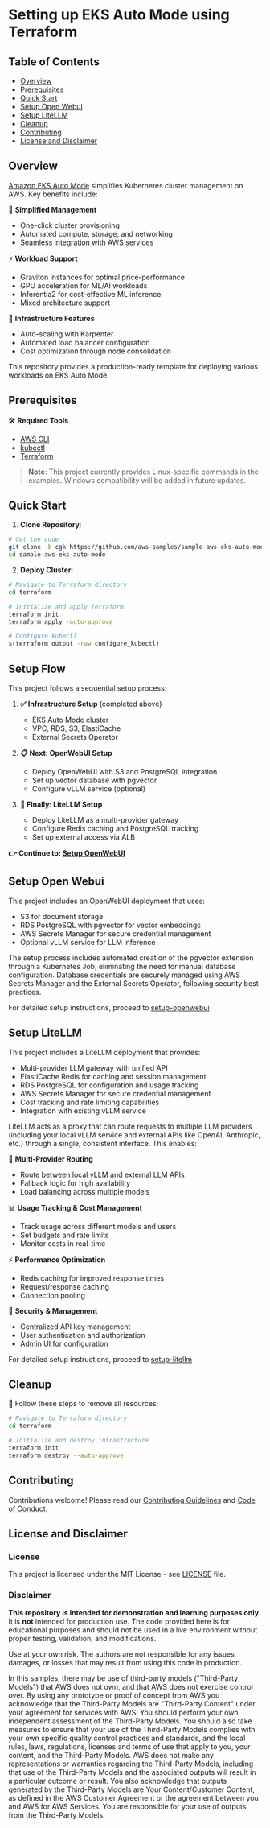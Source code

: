 # Setting up EKS Auto Mode using Terraform

## Table of Contents
- [Overview](#overview)
- [Prerequisites](#prerequisites)
- [Quick Start](#quick-start)
- [Setup Open Webui](#setup-open-webui)
- [Setup LiteLLM](#setup-litellm)
- [Cleanup](#cleanup)
- [Contributing](#contributing)
- [License and Disclaimer](#license-and-disclaimer)

## Overview
[Amazon EKS Auto Mode](https://aws.amazon.com/eks/auto-mode/) simplifies Kubernetes cluster management on AWS. Key benefits include:

🚀 **Simplified Management**
- One-click cluster provisioning
- Automated compute, storage, and networking
- Seamless integration with AWS services

⚡ **Workload Support**
- Graviton instances for optimal price-performance
- GPU acceleration for ML/AI workloads
- Inferentia2 for cost-effective ML inference
- Mixed architecture support

🔧 **Infrastructure Features**
- Auto-scaling with Karpenter
- Automated load balancer configuration
- Cost optimization through node consolidation

This repository provides a production-ready template for deploying various workloads on EKS Auto Mode.

## Prerequisites

🛠️ **Required Tools**
- [AWS CLI](https://docs.aws.amazon.com/cli/latest/userguide/cli-chap-getting-started.html)
- [kubectl](https://kubernetes.io/docs/tasks/tools/)
- [Terraform](https://developer.hashicorp.com/terraform/tutorials/aws-get-started/install-cli)

> **Note**: This project currently provides Linux-specific commands in the examples. Windows compatibility will be added in future updates.

## Quick Start

1. **Clone Repository**:
```bash
# Get the code
git clone -b cgk https://github.com/aws-samples/sample-aws-eks-auto-mode.git
cd sample-aws-eks-auto-mode
```

2. **Deploy Cluster**:
```bash
# Navigate to Terraform directory
cd terraform

# Initialize and apply Terraform
terraform init
terraform apply -auto-approve

# Configure kubectl
$(terraform output -raw configure_kubectl)
```

## Setup Flow

This project follows a sequential setup process:

1. **✅ Infrastructure Setup** (completed above)
   - EKS Auto Mode cluster
   - VPC, RDS, S3, ElastiCache
   - External Secrets Operator

2. **📋 Next: OpenWebUI Setup**
   - Deploy OpenWebUI with S3 and PostgreSQL integration
   - Set up vector database with pgvector
   - Configure vLLM service (optional)

3. **🔄 Finally: LiteLLM Setup**
   - Deploy LiteLLM as a multi-provider gateway
   - Configure Redis caching and PostgreSQL tracking
   - Set up external access via ALB

**👉 Continue to: [Setup OpenWebUI](./setup-openwebui/)**

## Setup Open Webui

This project includes an OpenWebUI deployment that uses:
- S3 for document storage
- RDS PostgreSQL with pgvector for vector embeddings
- AWS Secrets Manager for secure credential management
- Optional vLLM service for LLM inference

The setup process includes automated creation of the pgvector extension through a Kubernetes Job, eliminating the need for manual database configuration. Database credentials are securely managed using AWS Secrets Manager and the External Secrets Operator, following security best practices.

For detailed setup instructions, proceed to [setup-openwebui](./setup-openwebui/)

## Setup LiteLLM

This project includes a LiteLLM deployment that provides:
- Multi-provider LLM gateway with unified API
- ElastiCache Redis for caching and session management
- RDS PostgreSQL for configuration and usage tracking
- AWS Secrets Manager for secure credential management
- Cost tracking and rate limiting capabilities
- Integration with existing vLLM service

LiteLLM acts as a proxy that can route requests to multiple LLM providers (including your local vLLM service and external APIs like OpenAI, Anthropic, etc.) through a single, consistent interface. This enables:

🔄 **Multi-Provider Routing**
- Route between local vLLM and external LLM APIs
- Fallback logic for high availability
- Load balancing across multiple models

📊 **Usage Tracking & Cost Management**
- Track usage across different models and users
- Set budgets and rate limits
- Monitor costs in real-time

⚡ **Performance Optimization**
- Redis caching for improved response times
- Request/response caching
- Connection pooling

🔐 **Security & Management**
- Centralized API key management
- User authentication and authorization
- Admin UI for configuration

For detailed setup instructions, proceed to [setup-litellm](./setup-litellm/)

## Cleanup

🧹 Follow these steps to remove all resources:

```bash
# Navigate to Terraform directory
cd terraform

# Initialize and destroy infrastructure
terraform init
terraform destroy --auto-approve
```
## Contributing
Contributions welcome! Please read our [Contributing Guidelines](CONTRIBUTING.md) and [Code of Conduct](CODE_OF_CONDUCT.md).

## License and Disclaimer

### License
This project is licensed under the MIT License - see [LICENSE](LICENSE) file.

### Disclaimer
**This repository is intended for demonstration and learning purposes only.**
It is **not** intended for production use. The code provided here is for educational purposes and should not be used in a live environment without proper testing, validation, and modifications.

Use at your own risk. The authors are not responsible for any issues, damages, or losses that may result from using this code in production.

In this samples, there may be use of third-party models ("Third-Party Models") that AWS does not own, and that AWS does not exercise control over. By using any prototype or proof of concept from AWS you acknowledge that the Third-Party Models are "Third-Party Content" under your agreement for services with AWS. You should perform your own independent assessment of the Third-Party Models. You should also take measures to ensure that your use of the Third-Party Models complies with your own specific quality control practices and standards, and the local rules, laws, regulations, licenses and terms of use that apply to you, your content, and the Third-Party Models. AWS does not make any representations or warranties regarding the Third-Party Models, including that use of the Third-Party Models and the associated outputs will result in a particular outcome or result. You also acknowledge that outputs generated by the Third-Party Models are Your Content/Customer Content, as defined in the AWS Customer Agreement or the agreement between you and AWS for AWS Services. You are responsible for your use of outputs from the Third-Party Models.
